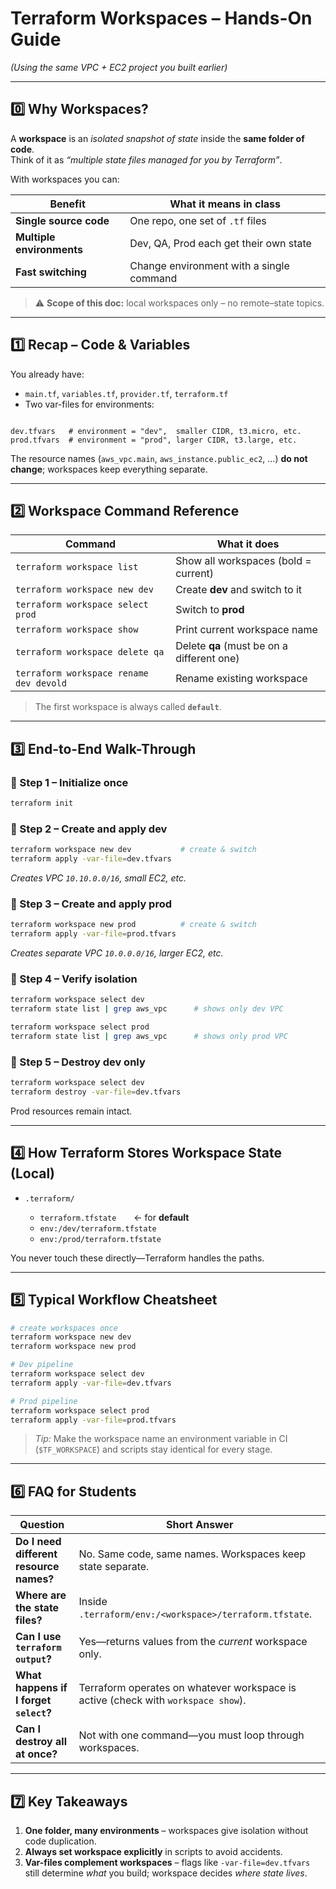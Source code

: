 # Terraform **Workspaces** – Hands-On Guide  
*(Using the same VPC + EC2 project you built earlier)*

---

## 0️⃣ Why Workspaces?

A **workspace** is an *isolated snapshot of state* inside the **same folder of
code**.  
Think of it as *“multiple state files managed for you by Terraform”*.

With workspaces you can:

| Benefit                 | What it means in class                           |
|-------------------------|--------------------------------------------------|
| **Single source code**  | One repo, one set of `.tf` files                 |
| **Multiple environments** | Dev, QA, Prod each get their own state          |
| **Fast switching**      | Change environment with a single command         |

> ⚠️ **Scope of this doc:** local workspaces only – no remote–state topics.

---

## 1️⃣ Recap – Code & Variables

You already have:

* `main.tf`, `variables.tf`, `provider.tf`, `terraform.tf`  
* Two var-files for environments:

```

dev.tfvars   # environment = "dev",  smaller CIDR, t3.micro, etc.
prod.tfvars  # environment = "prod", larger CIDR, t3.large, etc.

````

The resource names (`aws_vpc.main`, `aws_instance.public_ec2`, …) **do not
change**; workspaces keep everything separate.

---

## 2️⃣ Workspace Command Reference

| Command                                | What it does                              |
|----------------------------------------|-------------------------------------------|
| `terraform workspace list`             | Show all workspaces (bold = current)      |
| `terraform workspace new dev`          | Create **dev** and switch to it           |
| `terraform workspace select prod`      | Switch to **prod**                        |
| `terraform workspace show`             | Print current workspace name              |
| `terraform workspace delete qa`        | Delete **qa** (must be on a different one)|
| `terraform workspace rename dev devold`| Rename existing workspace                 |

> The first workspace is always called **`default`**.

---

## 3️⃣ End-to-End Walk-Through

### 🔹 Step 1 – Initialize once

```bash
terraform init
````

### 🔹 Step 2 – Create and apply **dev**

```bash
terraform workspace new dev           # create & switch
terraform apply -var-file=dev.tfvars
```

*Creates VPC `10.10.0.0/16`, small EC2, etc.*

### 🔹 Step 3 – Create and apply **prod**

```bash
terraform workspace new prod          # create & switch
terraform apply -var-file=prod.tfvars
```

*Creates separate VPC `10.0.0.0/16`, larger EC2, etc.*

### 🔹 Step 4 – Verify isolation

```bash
terraform workspace select dev
terraform state list | grep aws_vpc      # shows only dev VPC

terraform workspace select prod
terraform state list | grep aws_vpc      # shows only prod VPC
```

### 🔹 Step 5 – Destroy **dev** only

```bash
terraform workspace select dev
terraform destroy -var-file=dev.tfvars
```

Prod resources remain intact.

---

## 4️⃣ How Terraform Stores Workspace State (Local)

* `.terraform/`

  * `terraform.tfstate`  ← for **default**
  * `env:/dev/terraform.tfstate`
  * `env:/prod/terraform.tfstate`

You never touch these directly—Terraform handles the paths.

---

## 5️⃣ Typical Workflow Cheatsheet

```bash
# create workspaces once
terraform workspace new dev
terraform workspace new prod

# Dev pipeline
terraform workspace select dev
terraform apply -var-file=dev.tfvars

# Prod pipeline
terraform workspace select prod
terraform apply -var-file=prod.tfvars
```

> *Tip:* Make the workspace name an environment variable in CI
> (`$TF_WORKSPACE`) and scripts stay identical for every stage.

---

## 6️⃣ FAQ for Students

| Question                                | Short Answer                                                                      |
| --------------------------------------- | --------------------------------------------------------------------------------- |
| **Do I need different resource names?** | No. Same code, same names. Workspaces keep state separate.                        |
| **Where are the state files?**          | Inside `.terraform/env:/<workspace>/terraform.tfstate`.                           |
| **Can I use `terraform output`?**       | Yes—returns values from the *current* workspace only.                             |
| **What happens if I forget `select`?**  | Terraform operates on whatever workspace is active (check with `workspace show`). |
| **Can I destroy all at once?**          | Not with one command—you must loop through workspaces.                            |

---

## 7️⃣ Key Takeaways

1. **One folder, many environments** – workspaces give isolation without code duplication.
2. **Always set workspace explicitly** in scripts to avoid accidents.
3. **Var-files complement workspaces** – flags like `-var-file=dev.tfvars` still determine *what* you build; workspace decides *where state lives*.

